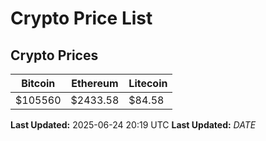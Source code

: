 # Crypto Price List

## Crypto Prices
| Bitcoin | Ethereum | Litecoin |
| ------- | -------- | -------- |
| $105560 | $2433.58 | $84.58 |
**Last Updated:** 2025-06-24 20:19 UTC
**Last Updated:** $DATE$
